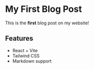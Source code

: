 # My First Blog Post

This is the **first** blog post on my website!

## Features

- React + Vite
- Tailwind CSS
- Markdown support